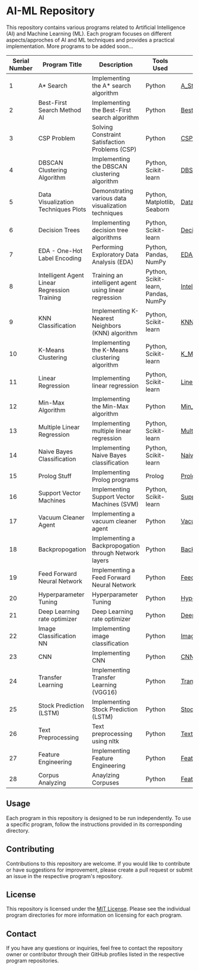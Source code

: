 # AI-ML Repository

This repository contains various programs related to Artificial Intelligence (AI) and Machine Learning (ML). Each program focuses on different aspects/approches of AI and ML techniques and provides a practical implementation. More programs to be added soon...

| Serial Number | Program Title                                   | Description                                          | Tools Used                                     | Repository Link                                                                                                 |
|---------------|-------------------------------------------------|------------------------------------------------------|------------------------------------------------|----------------------------------------------------------------------------------------------------------------|
| 1             | A* Search                                       | Implementing the A* search algorithm                | Python                                          | [A_Star_Search](https://github.com/Haleshot/AI-ML/tree/master/A_Star_Search)                                    |
| 2             | Best-First Search Method AI                      | Implementing the Best-First search algorithm        | Python                                          | [Best_First_Search_Method_AI](https://github.com/Haleshot/AI-ML/tree/master/Best_First_Search_Method_AI)                       |
| 3             | CSP Problem                                     | Solving Constraint Satisfaction Problems (CSP)      | Python                                          | [CSP_Problem](https://github.com/Haleshot/AI-ML/tree/master/CSP_Problem)                                       |
| 4             | DBSCAN Clustering Algorithm                     | Implementing the DBSCAN clustering algorithm        | Python, Scikit-learn                           | [DBSCAN_Clustering_Algorithm](https://github.com/Haleshot/AI-ML/tree/master/DBSCAN_Clustering_Algorithm)                       |
| 5             | Data Visualization Techniques Plots             | Demonstrating various data visualization techniques | Python, Matplotlib, Seaborn                    | [Data_Visualization_Techniques_Plots Part 1](https://github.com/Haleshot/AI-ML/tree/master/Data_Visualization_Techniques_Plots), [Part 2](https://github.com/Haleshot/AI-ML-DL-NLP-CV/tree/master/Data_Exploration_Techniques_Part1)                |
| 6             | Decision Trees                                  | Implementing decision tree algorithms               | Python, Scikit-learn                           | [Decision_Trees](https://github.com/Haleshot/AI-ML/tree/master/Decision_Trees)                                    |
| 7             | EDA - One-Hot Label Encoding                    | Performing Exploratory Data Analysis (EDA)         | Python, Pandas, NumPy                          | [EDA_One_Hot_Label_Encoding](https://github.com/Haleshot/AI-ML/tree/master/EDA_One_Hot_Label_Encoding)                        |
| 8             | Intelligent Agent Linear Regression Training    | Training an intelligent agent using linear regression| Python, Scikit-learn, Pandas, NumPy            | [Intelligent_Agent_Linear_Regression_Training_Model](https://github.com/Haleshot/AI-ML/tree/master/Intelligent_Agent_Linear_Regression_Training_Model) |
| 9             | KNN Classification                              | Implementing K-Nearest Neighbors (KNN) algorithm    | Python, Scikit-learn                           | [KNN_Classification](https://github.com/Haleshot/AI-ML/tree/master/KNN_Classification)                                |
| 10            | K-Means Clustering                              | Implementing the K-Means clustering algorithm       | Python, Scikit-learn                           | [K_Means_Clustering](https://github.com/Haleshot/AI-ML/tree/master/K_Means_Clustering)                                |
| 11            | Linear Regression                               | Implementing linear regression                     | Python, Scikit-learn                           | [Linear_Regression](https://github.com/Haleshot/AI-ML/tree/master/Linear_Regression)                                 |
| 12            | Min-Max Algorithm                               | Implementing the Min-Max algorithm                  | Python                                          | [Min_Max_Algorithm](https://github.com/Haleshot/AI-ML/tree/master/Min_Max_Algorithm)                                 |
| 13            | Multiple Linear Regression                      | Implementing multiple linear regression             | Python, Scikit-learn                           | [Multiple_Linear_Regression](https://github.com/Haleshot/AI-ML/tree/master/Multiple_Linear_Regression)             |
| 14            | Naive Bayes Classification                      | Implementing Naive Bayes classification            | Python, Scikit-learn                           | [Naive_Bayes_Classification](https://github.com/Haleshot/AI-ML/tree/master/Naive_Bayes_Classification)             |
| 15            | Prolog Stuff                                    | Implementing Prolog programs                       | Prolog                                          | [Prolog_Stuff](https://github.com/Haleshot/AI-ML/tree/master/Prolog_Stuff)                                       |
| 16            | Support Vector Machines                         | Implementing Support Vector Machines (SVM)         | Python, Scikit-learn                           | [Support_Vector_Machines](https://github.com/Haleshot/AI-ML/tree/master/Support_Vector_Machines)                   |
| 17            | Vacuum Cleaner Agent                            | Implementing a vacuum cleaner agent                | Python                                          | [Vacuum Cleaner Agent](https://github.com/Haleshot/AI-ML/tree/master/Vacuum%20Cleaner%20Agent)                     |
| 18            | Backpropogation                            | Implementing a Backpropogation through Network layers                | Python                                          | [Backpropogation](https://github.com/Haleshot/AI-ML-DL-NLP-CV/tree/master/Back_Propogation)                     |
| 19            | Feed Forward Neural Network                            | Implementing a Feed Forward Neural Network                | Python                                          | [FeedForward Neural Network](https://github.com/Haleshot/AI-ML-DL-NLP-CV/tree/master/Feedforward_Neural_Network)                     |
| 20            | Hyperparameter Tuning                            | Hyperparameter Tuning                | Python                                          | [Hyper Parameter Tuning](https://github.com/Haleshot/AI-ML-DL-NLP-CV/tree/master/Hyperparameter_Tuning)                     |
| 21            | Deep Learning rate optimizer                            | Deep Learning rate optimizer                | Python                                          | [Deep Learning rate optimizer](https://github.com/Haleshot/AI-ML-DL-NLP-CV/tree/master/Deep_Learning_Rate_Optimizers)                     |
| 22            | Image Classification NN                            | Implementing image classification                | Python                                          | [Image Classification](https://github.com/Haleshot/AI-ML-DL-NLP-CV/tree/master/Image_Classification_NN)                     |
| 23            | CNN                            | Implementing CNN                | Python                                          | [CNN](https://github.com/Haleshot/AI-ML-DL-NLP-CV/tree/master/CNN)                     |
| 24            | Transfer Learning                            | Implementing Transfer Learning (VGG16)                | Python                                          | [Transfer Learning](https://github.com/Haleshot/AI-ML-DL-NLP-CV/tree/master/Transfer_Learning)                     |
| 25            | Stock Prediction (LSTM)                            | Implementing Stock Prediction (LSTM)                | Python                                          | [Stock Prediction](https://github.com/Haleshot/AI-ML-DL-NLP-CV/tree/master/LSTM)                     |
| 26            | Text Preprocessing                            | Text preprocessing using nltk                | Python                                          | [Text Preprocessing](https://github.com/Haleshot/AI-ML-DL-NLP-CV/tree/master/Text_preprocessing)                     |
| 27            | Feature Engineering                            | Implementing Feature Engineering                | Python                                          | [Feature Engineering](https://github.com/Haleshot/AI-ML-DL-NLP-CV/tree/master/Feature_Engineering)                     |
| 28            | Corpus Analyzing                            | Anaylzing Corpuses                | Python                                          | [Feature Engineering](https://github.com/Haleshot/AI-ML-DL-NLP-CV/tree/master/Corpus_Analyzing)                     |


## Usage

Each program in this repository is designed to be run independently. To use a specific program, follow the instructions provided in its corresponding directory.

## Contributing

Contributions to this repository are welcome. If you would like to contribute or have suggestions for improvement, please create a pull request or submit an issue in the respective program's repository.

## License

This repository is licensed under the [MIT License](https://opensource.org/licenses/MIT). Please see the individual program directories for more information on licensing for each program.

## Contact

If you have any questions or inquiries, feel free to contact the repository owner or contributor through their GitHub profiles listed in the respective program repositories.
